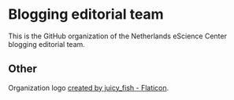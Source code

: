# Blogging editorial team

This is the GitHub organization of the Netherlands eScience Center blogging editorial team.

## Other

Organization logo [created by juicy_fish - Flaticon](https://www.flaticon.com/free-icons/writer).